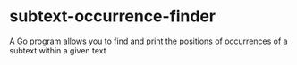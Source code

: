 # subtext-occurrence-finder
A Go program allows you to find and print the positions of occurrences of a subtext within a given text
